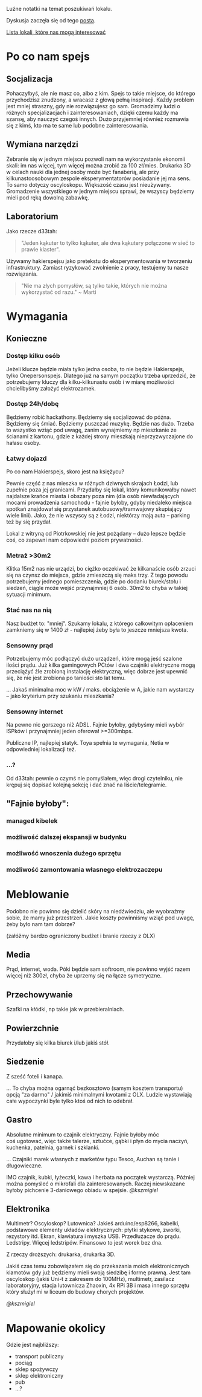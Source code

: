 Luźne notatki na temat poszukiwań lokalu.

Dyskusja zaczęła się od tego [posta](https://lists.hackerspace.pl/pipermail/lodz/2020-March/000030.html).

[Lista lokali, które nas mogą interesować](https://pad.hs-ldz.pl/INGeKWWPRoun6LFkGfFZjA)

# Po co nam spejs


## Socjalizacja

Pohaczyłbyś, ale nie masz co, albo z kim. Spejs to takie miejsce, do którego przychodzisz znudzony, a wracasz z głową pełną inspiracji. Każdy problem jest mniej straszny, gdy nie rozwiązujesz go sam. Gromadzimy ludzi o różnych specjalizacjach i zainteresowaniach, dzięki czemu każdy ma szansę, aby nauczyć czegoś innych. Dużo przyjemniej również rozmawia się z kimś, kto ma te same lub podobne zainteresowania.


## Wymiana narzędzi

Zebranie się w jednym miejscu pozwoli nam na wykorzystanie ekonomii skali: im nas więcej, tym więcej można zrobić za 100 zł/mies. Drukarka 3D w celach nauki dla jednej osoby może być fanaberią, ale przy kilkunastoosobowym zespole eksperymentatorów posiadanie jej ma sens. To samo dotyczy oscyloskopu. Większość czasu jest nieużywany. Gromadzenie wszystkiego w jednym miejscu sprawi, że wszyscy będziemy mieli pod ręką dowolną zabawkę.


## Laboratorium

Jako rzecze d33tah:
> "Jeden kąkuter to tylko kąkuter, ale dwa kąkutery połączone w sieć to prawie klaster". 

Używamy hakierspejsu jako pretekstu do eksperymentowania w tworzeniu infrastruktury. Zamiast ryzykować zwolnienie z pracy, testujemy tu nasze rozwiązania. 

> "Nie ma złych pomysłów, są tylko takie, których nie można wykorzystać od razu." ~ Marti





# Wymagania

## Konieczne

### Dostęp kilku osób

Jeżeli klucze będzie miała tylko jedna osoba, to nie będzie Hakierspejs, tylko Onepersonspejs. Dlatego już na samym początku trzeba uprzedzić, że potrzebujemy kluczy dla kilku-kilkunastu osób i w miarę możliwości chcielibyśmy założyć elektrozamek.

### Dostęp 24h/dobę

Będziemy robić hackathony. Będziemy się socjalizować do późna. Będziemy się śmiać. Będziemy puszczać muzykę. Będzie nas dużo. Trzeba to wszystko wziąć pod uwagę, zanim wynajmiemy np mieszkanie ze ścianami z kartonu, gdzie z każdej strony mieszkają nieprzyzwyczajone do hałasu osoby.

### Łatwy dojazd

Po co nam Hakierspejs, skoro jest na księżycu?

Pewnie część z nas mieszka w różnych dziwnych skrajach Łodzi, lub zupełnie poza jej granicami. Przydałby się lokal, który komunikowałby nawet najdalsze krańce miasta i obszary poza nim (dla osób niewładających mocami prowadzenia samochodu - fajnie byłoby, gdyby niedaleko miejsca spotkań znajdował się przystanek autobusowy/tramwajowy skupiający wiele linii).
Jako, że nie wszyscy są z Łodzi, niektórzy mają auta – parking też by się przydał.

Lokal z witryną od Piotrkowskiej nie jest pożądany – dużo lepsze będzie coś, co zapewni nam odpowiedni poziom prywatności.

### Metraż >30m2

Klitka 15m2 nas nie urządzi, bo ciężko oczekiwać że kilkanaście osób zrzuci się na czynsz do miejsca, gdzie zmieszczą się maks trzy. Z tego powodu potrzebujemy jednego pomieszczenia, gdzie po dodaniu biurek/stołu i siedzeń, ciągle może wejść przynajmniej 6 osób. 30m2 to chyba w takiej sytuacji minimum.

### Stać nas na nią

Nasz budżet to: "mniej". Szukamy lokalu, z którego całkowitym opłaceniem zamkniemy się w 1400 zł - najlepiej żeby była to jeszcze mniejsza kwota.

### Sensowny prąd

Potrzebujemy móc podłączyć dużo urządzeń, które mogą jeść szalone ilości prądu. Już kilka gamingowych PCtów i dwa czajniki elektryczne mogą przeciążyć źle zrobioną instalację elektryczną, więc dobrze jest upewnić się, że nie jest zrobiona po taniości sto lat temu.

... Jakaś minimalna moc w kW / maks. obciążenie w A, jakie nam wystarczy – jako kryterium przy szukaniu mieszkania?

### Sensowny internet

Na pewno nic gorszego niż ADSL. Fajnie byłoby, gdybyśmy mieli wybór ISPków i przynajmniej jeden oferował >=300mbps.

Publiczne IP, najlepiej statyk. Toya spełnia te wymagania, Netia w odpowiedniej lokalizacji też.

### ...?

Od d33tah: pewnie o czymś nie pomyślałem, więc drogi czytelniku, nie krępuj się dopisać kolejną sekcję i dać znać na liście/telegramie.

## "Fajnie byłoby":

### managed kibelek
### możliwość dalszej ekspansji w budynku
### możliwość wnoszenia dużego sprzętu
### możliwość zamontowania własnego elektrozaczepu

# Meblowanie

Podobno nie powinno się dzielić skóry na niedźwiedziu, ale wyobraźmy sobie, że mamy już przestrzeń. Jakie koszty powinniśmy wziąć pod uwagę, żeby było nam tam dobrze?

(załóżmy bardzo ograniczony budżet i branie rzeczy z OLX)

## Media

Prąd, internet, woda. Póki będzie sam softroom, nie powinno wyjść razem więcej niż 300zł, chyba że uprzemy się na łącze symetryczne.

## Przechowywanie

Szafki na kłódki, np takie jak w przebieralniach.

## Powierzchnie

Przydałoby się kilka biurek i/lub jakiś stół.

## Siedzenie

Z sześć foteli i kanapa.

... To chyba można ogarnąć bezkosztowo (samym kosztem transportu) opcją "za darmo" / jakimiś minimalnymi kwotami z OLX. Ludzie wystawiają całe wypoczynki byle tylko ktoś od nich to odebrał.

## Gastro

Absolutne minimum to czajnik elektryczny. Fajnie byłoby móc coś ugotować, więc także talerze, sztućce, gąbki i płyn do mycia naczyń, kuchenka, patelnia, garnek i szklanki.

... Czajniki marek własnych z marketów typu Tesco, Auchan są tanie i długowieczne.

IMO czajnik, kubki, łyżeczki, kawa i herbata na początek wystarczą. Później można pomyśleć o mikrofali dla zainteresowanych. Raczej niewskazane byłoby pichcenie 3-daniowego obiadu w spejsie.
_@kszmigiel_

## Elektronika

Multimetr? Oscyloskop? Lutownica? Jakieś arduino/esp8266, kabelki, podstawowe elementy układów elektrycznych: płytki stykowe, zworki, rezystory itd. Ekran, klawiatura i myszka USB. Przedłużacze do prądu. Ledstripy. Więcej ledstripów. Finansowo to jest worek bez dna.

Z rzeczy droższych: drukarka, drukarka 3D.

Jakiś czas temu zobowiązałem się do przekazania moich elektronicznych klamotów gdy już będziemy mieli swoją siedzibę i formę prawną. Jest tam oscyloskop (jakiś Uni-t z zakresem do 100MHz), multimetr, zasilacz laboratoryjny, stacja lutownicza Zhaoxin, 4x RPi 3B i masa innego sprzętu który służył mi w liceum do budowy chorych projektów.

_@kszmigiel_

# Mapowanie okolicy

Gdzie jest najbliższy:

* transport publiczny
* pociąg
* sklep spożywczy
* sklep elektroniczny
* pub
* ...?
